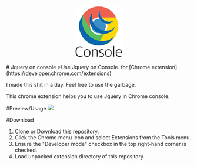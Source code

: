 <p align="center"><a href="#"><img height="140"src="app/images/logo.png" /></a></p>
# Jquery on console
>Use Jquery on Console. for [Chrome extension](https://developer.chrome.com/extensions)

I made this shit in a day. Feel free to use the garbage.

This chrome extension helps you to use Jquery in Chrome console.

#Preview/Usage
<img height ="500" src="http://i.giphy.com/l4HnWghjlmR7w136E.gif">

#Download

1. Clone or Download this repository.
2. Click the Chrome menu icon and select Extensions from the Tools menu.
3. Ensure the "Developer mode" checkbox in the top right-hand corner is checked.
4. Load unpacked extension directory of this repository.
